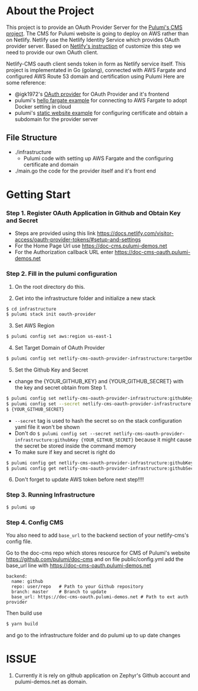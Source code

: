 # About the Project
This project is to provide an OAuth Provider Server for the [Pulumi's CMS project](https://github.com/pulumi/doc-cms). The CMS for Pulumi website is going to deploy on AWS rather than on Netlify. Netlify use the Netlify Identity Service which provides OAuth provider server. Based on [Netlify's instruction](https://www.netlifycms.org/docs/external-oauth-clients/) of customize this step we need to provide our own OAuth client.

Netlify-CMS oauth client sends token in form as Netlify service itself. This project is implementated in Go (golang), connected with AWS Fargate and configured AWS Route 53 domain and certification using Pulumi
Here are some reference:
- @igk1972's [OAuth provider](https://github.com/igk1972/netlify-cms-oauth-provider-go) for OAuth Provider and it's frontend
- pulumi's [hello fargate example](https://github.com/pulumi/examples/tree/master/aws-ts-hello-fargate) for connecting to AWS Fargate to adopt Docker setting in cloud
- pulumi's [static website example](https://github.com/pulumi/examples/tree/master/aws-ts-static-website) for configuring certificate and obtain a subdomain for the provider server


## File Structure
- ./infrastructure
  - Pulumi code with setting up AWS Fargate and the configuring certificate and domain
- ./main.go the code for the provider itself and it's front end

# Getting Start

### Step 1. Register OAuth Application in Github and Obtain Key and Secret
- Steps are provided using this link https://docs.netlify.com/visitor-access/oauth-provider-tokens/#setup-and-settings
- For the Home Page Url use https://doc-cms.pulumi-demos.net
- For the Authorization callback URL enter https://doc-cms-oauth.pulumi-demos.net

### Step 2. Fill in the pulumi configuration
1. On the root directory do this.

2. Get into the infrastructure folder and initialize a new stack
```bash
$ cd infrastructure
$ pulumi stack init oauth-provider
```

3. Set AWS Region
```bash
$ pulumi config set aws:region us-east-1
```

4. Set Target Domain of OAuth Provider
```bash
$ pulumi config set netlify-cms-oauth-provider-infrastructure:targetDomain doc-cms-oauth.pulumi-demos.net
```

5. Set the Github Key and Secret
- change the {YOUR_GITHUB_KEY} and {YOUR_GITHUB_SECRET} with the key and secret obtain from Step 1.
```bash
$ pulumi config set netlify-cms-oauth-provider-infrastructure:githubKey {YOUR_GITHUB_KEY}
$ pulumi config set --secret netlify-cms-oauth-provider-infrastructure:githubSecret
$ {YOUR_GITHUB_SECRET}
```
- `--secret` tag is used to hash the secret so on the stack configuration yaml file it won't be shown
- Don't do ` $ pulumi config set --secret netlify-cms-oauth-provider-infrastructure:githubKey {YOUR_GITHUB_SECRET} `
because it might cause the secret be stored inside the command memory
- To make sure if key and secret is right do
```bash
$ pulumi config get netlify-cms-oauth-provider-infrastructure:githubKey
$ pulumi config get netlify-cms-oauth-provider-infrastructure:githubSecret
```


6. Don't forget to update AWS token before next step!!!!

### Step 3. Running Infrastructure
```bash
$ pulumi up
```

### Step 4. Config CMS
You also need to add `base_url` to the backend section of your netlify-cms's config file. 

Go to the doc-cms repo which stores resource for CMS of Pulumi's website https://github.com/pulumi/doc-cms and on file public/config.yml add the base_url line with https://doc-cms-oauth.pulumi-demos.net

```
backend:
  name: github
  repo: user/repo   # Path to your Github repository
  branch: master    # Branch to update
  base_url: https://doc-cms-oauth.pulumi-demos.net # Path to ext auth provider
```

Then build use 
```bash
$ yarn build
```
and go to the infrastructure folder and do pulumi up to up date changes

# ISSUE
1. Currently it is rely on github application on Zephyr's Github account and pulumi-demos.net as domain.


